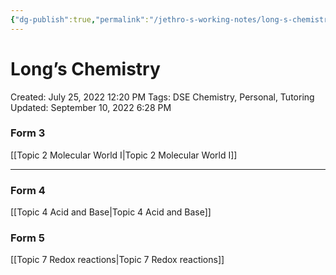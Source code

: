 ```yaml
---
{"dg-publish":true,"permalink":"/jethro-s-working-notes/long-s-chemistry/","dgPassFrontmatter":true}
---
```



# Long’s Chemistry

Created: July 25, 2022 12:20 PM
Tags: DSE Chemistry, Personal, Tutoring
Updated: September 10, 2022 6:28 PM

### Form 3

[[Topic 2  Molecular World I\|Topic 2  Molecular World I]] 

---

### Form 4

[[Topic 4  Acid and Base\|Topic 4  Acid and Base]] 

### Form 5

[[Topic 7  Redox reactions\|Topic 7  Redox reactions]]